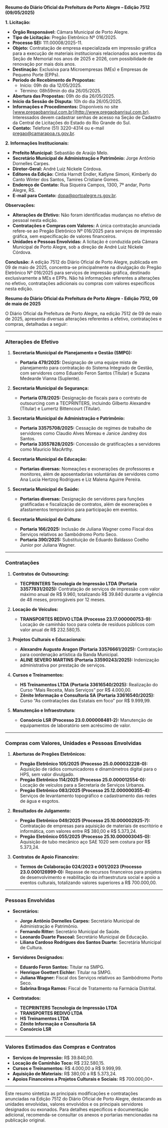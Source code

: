 **Resumo do Diário Oficial da Prefeitura de Porto Alegre – Edição 7512 (09/05/2025)**

**1. Licitação:**
- **Órgão Responsável:** Câmara Municipal de Porto Alegre.
- **Tipo de Licitação:** Pregão Eletrônico Nº 016/2025.
- **Processo SEI:** 111.00008/2025-11.
- **Objeto:** Contratação de empresa especializada em impressão gráfica para a execução de materiais institucionais relacionados aos eventos da Seção de Memorial nos anos de 2025 e 2026, com possibilidade de renovação por mais dois anos.
- **Destinação:** Exclusiva para Microempresas (MEs) e Empresas de Pequeno Porte (EPPs).
- **Período de Recebimento de Propostas:** 
  - Início: 09h do dia 12/05/2025.
  - Término: 08h59min do dia 26/05/2025.
- **Abertura das Propostas:** 09h do dia 26/05/2025.
- **Início da Sessão de Disputa:** 10h do dia 26/05/2025.
- **Informações e Procedimentos:** Disponíveis no site [www.pregaobanrisul.com.br](http://www.pregaobanrisul.com.br). Interessados devem cadastrar senhas de acesso na Seção de Cadastro da Central de Licitações do Estado do Rio Grande do Sul.
- **Contato:** Telefone (51) 3220-4314 ou e-mail [pregao@camarapoa.rs.gov.br](mailto:pregao@camarapoa.rs.gov.br).

**2. Informações Institucionais:**
- **Prefeito Municipal:** Sebastião de Araújo Melo.
- **Secretário Municipal de Administração e Patrimônio:** Jorge Antônio Dornelles Carpes.
- **Diretor-Geral:** André Luiz Nickele Córdova.
- **Editores da Edição:** Cíntia Harndt Endler, Katlyne Simoni, Kimberly do Canto Winter dos Santos, Tamires Cristiane Gomes.
- **Endereço de Contato:** Rua Siqueira Campos, 1300, 7º andar, Porto Alegre, RS.
- **E-mail para Contato:** [dopa@portoalegre.rs.gov.br](mailto:dopa@portoalegre.rs.gov.br).

**Observações:**
- **Alterações de Efetivo:** Não foram identificadas mudanças no efetivo de pessoal nesta edição.
- **Contratações e Compras com Valores:** A única contratação anunciada refere-se ao Pregão Eletrônico Nº 016/2025 para serviços de impressão gráfica, sem especificação de valores financeiros.
- **Unidades e Pessoas Envolvidas:** A licitação é conduzida pela Câmara Municipal de Porto Alegre, sob a direção de André Luiz Nickele Córdova.

**Conclusão:**
A edição 7512 do Diário Oficial de Porto Alegre, publicada em 09 de maio de 2025, concentra-se principalmente na divulgação do Pregão Eletrônico Nº 016/2025 para serviços de impressão gráfica, destinado exclusivamente a MEs e EPPs. Não há informações referentes a alterações no efetivo, contratações adicionais ou compras com valores específicos nesta edição.

**Resumo do Diário Oficial da Prefeitura de Porto Alegre - Edição 7512, 09 de maio de 2025**

O Diário Oficial da Prefeitura de Porto Alegre, na edição 7512 de 09 de maio de 2025, apresenta diversas alterações referentes a efetivo, contratações e compras, detalhadas a seguir:

---

### **Alterações de Efetivo**

1. **Secretaria Municipal de Planejamento e Gestão (SMPG):**
   - **Portaria 479/2025:** Designação de uma equipe mista de planejamento para contratação do Sistema Integrado de Gestão, com servidores como Eduardo Feron Santos (Titular) e Suzana Medearde Vianna (Suplente).

2. **Secretaria Municipal de Segurança:**
   - **Portaria 078/2025:** Designação de fiscais para o contrato de outsourcing com a TECPRINTERS, incluindo Gilberto Alexandre (Titular) e Lumertz Bittencourt (Titular).

3. **Secretaria Municipal de Administração e Patrimônio:**
   - **Portaria 33575708/2025:** Cessação de regimes de trabalho de servidores como Claudio Alves Moreau e Janice Jandrey dos Santos.
   - **Portaria 33557828/2025:** Concessão de gratificações a servidores como Mauricio MacArthy.

4. **Secretaria Municipal de Educação:**
   - **Portarias diversas:** Nomeações e exonerações de professores e monitores, além de aposentadorias voluntárias de servidores como Ana Lucia Hertzog Rodrigues e Liz Malena Aguirre Pereira.

5. **Secretaria Municipal de Saúde:**
   - **Portarias diversas:** Designação de servidores para funções gratificadas e fiscalização de contratos, além de exonerações e afastamentos temporários para participação em eventos.

6. **Secretaria Municipal de Cultura:**
   - **Portaria 166/2025:** Inclusão de Juliana Wagner como Fiscal dos Serviços relativos ao Sambódromo Porto Seco.
   - **Portaria 390/2025:** Substituição de Eduardo Baldasso Coelho Junior por Juliana Wagner.

---

### **Contratações**

1. **Contratos de Outsourcing:**
   - **TECPRINTERS Tecnologia de Impressão LTDA (Portaria 33577831/2025):** Contratação de serviços de impressão com valor máximo anual de R$ 9.960, totalizando R$ 39.840 durante a vigência de 48 meses, prorrogáveis por 12 meses.

2. **Locação de Veículos:**
   - **TRANSPORTES REDIVO LTDA (Processo 23.17.000000753-9):** Locação de caminhão toco para coleta de resíduos públicos com valor anual de R$ 232.580,15.

3. **Projetos Culturais e Educacionais:**
   - **Alexandre Augusto Aragon (Portaria 33576661/2025):** Contratação para coordenação artística da Banda Municipal.
   - **ALINE SEVERO MARTINS (Portaria 33590243/2025):** Indenização administrativa por prestação de serviços.

4. **Cursos e Treinamentos:**
   - **HS Treinamentos LTDA (Portaria 33616540/2025):** Realização do Curso “Mais Receita, Mais Serviços” por R$ 4.000,00.
   - **Zênite Informação e Consultoria SA (Portaria 33616540/2025):** Curso “As contratações das Estatais em foco” por R$ 9.999,99.

5. **Manutenção e Infraestrutura:**
   - **Consórcio LSR (Processo 23.0.000008481-2):** Manutenção de equipamentos de laboratório sem acréscimo de valor.

---

### **Compras com Valores, Unidades e Pessoas Envolvidas**

1. **Aberturas de Pregões Eletrônicos:**
   - **Pregão Eletrônico 105/2025 (Processo 25.0.000032228-0):** Aquisição de rádios comunicadores e dinamômetros digital para o HPS, sem valor divulgado.
   - **Pregão Eletrônico 114/2025 (Processo 25.0.000012554-0):** Locação de veículos para a Secretaria de Serviços Urbanos.
   - **Pregão Eletrônico 083/2025 (Processo 25.12.000000355-4):** Serviços de levantamento topográfico e cadastramento das redes de água e esgotos.

2. **Resultados de Julgamento:**
   - **Pregão Eletrônico 049/2025 (Processo 25.10.000002925-7):** Contratação de empresas para aquisição de materiais de escritório e informática, com valores entre R$ 380,00 e R$ 5.373,24.
   - **Pregão Eletrônico 055/2025 (Processo 25.10.000003045-0):** Aquisição de tubo mecânico aço SAE 1020 sem costura por R$ 5.373,24.

3. **Contratos de Apoio Financeiro:**
   - **Termos de Colaboração 024/2023 e 001/2023 (Processo 23.0.000126999-0):** Repasse de recursos financeiros para projetos de desenvolvimento e reabilitação da infraestrutura social e apoio a eventos culturais, totalizando valores superiores a R$ 700.000,00.

---

### **Pessoas Envolvidas**

- **Secretários:**
  - **Jorge Antônio Dornelles Carpes:** Secretário Municipal de Administração e Patrimônio.
  - **Fernando Ritter:** Secretário Municipal de Saúde.
  - **Leonardo Duarte Pascoal:** Secretário Municipal de Educação.
  - **Liliana Cardoso Rodrigues dos Santos Duarte:** Secretária Municipal de Cultura.
  
- **Servidores Designados:**
  - **Eduardo Feron Santos:** Titular na SMPG.
  - **Henrique Goettert Eichler:** Titular na SMPG.
  - **Juliana Wagner:** Fiscal dos Serviços relativos ao Sambódromo Porto Seco.
  - **Sabrina Braga Ramos:** Fiscal de Tratamento na Farmácia Distrital.
  
- **Contratados:**
  - **TECPRINTERS Tecnologia de Impressão LTDA**
  - **TRANSPORTES REDIVO LTDA**
  - **HS Treinamentos LTDA**
  - **Zênite Informação e Consultoria SA**
  - **Consórcio LSR**
  
---

### **Valores Estimados das Compras e Contratos**

- **Serviços de Impressão:** R$ 39.840,00.
- **Locação de Caminhão Toco:** R$ 232.580,15.
- **Cursos e Treinamentos:** R$ 4.000,00 a R$ 9.999,99.
- **Aquisição de Materiais:** R$ 380,00 a R$ 5.373,24.
- **Apoios Financeiros a Projetos Culturais e Sociais:** R$ 700.000,00+.

---

Este resumo sintetiza as principais modificações e contratações anunciadas na Edição 7512 do Diário Oficial de Porto Alegre, destacando as unidades envolvidas, valores envolvidos e os principais servidores designados ou exonados. Para detalhes específicos e documentação adicional, recomenda-se consultar os anexos e portarias mencionadas na publicação original.